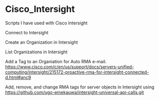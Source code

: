 # Cisco_Intersight
Scripts I have used with Cisco Intersight

Connect to Intersight

Create an Organization in Intersight

List Organizations in Intersight

Add a Tag to an Organiation for Auto RMA e-mail. https://www.cisco.com/c/en/us/support/docs/servers-unified-computing/intersight/215172-proactive-rma-for-intersight-connected-d.html#anc9

Add, remove, and change RMA tags for server objects in Intersight using https://github.com/ugo-emekauwa/intersight-universal-api-calls.git
